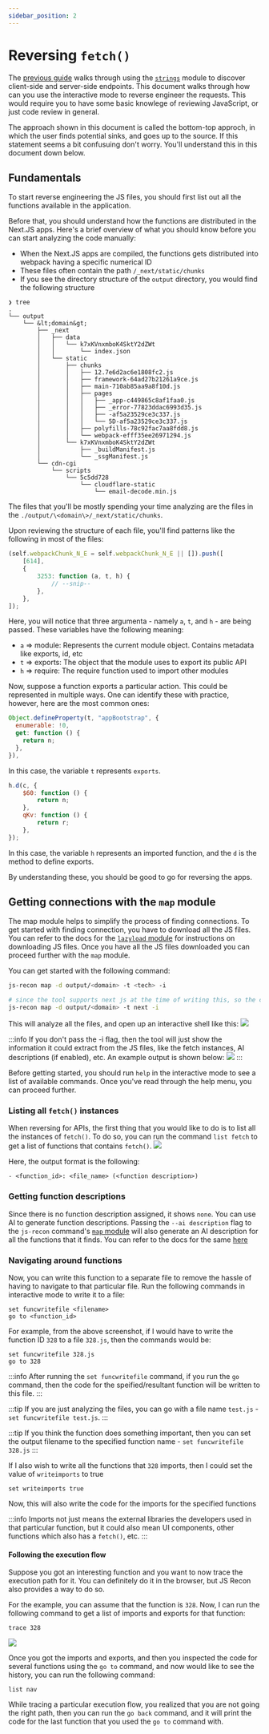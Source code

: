 ```yaml
---
sidebar_position: 2
---
```


# Reversing `fetch()`

The [previous guide](./fuzzing_endpoints.md) walks through using the [`strings`](../../docs/modules/strings.md) module to discover client-side and server-side endpoints. This document walks through how can you use the interactive mode to reverse engineer the requests. This would require you to have some basic knowlege of reviewing JavaScript, or just code review in general.

The approach shown in this document is called the bottom-top approch, in which the user finds potential sinks, and goes up to the source. If this statement seems a bit confusuing don't worry. You'll understand this in this document down below.

## Fundamentals

To start reverse engineering the JS files, you should first list out all the functions available in the application.

Before that, you should understand how the functions are distributed in the Next.JS apps. Here's a brief overview of what you should know before you can start analyzing the code manually:

- When the Next.JS apps are compiled, the functions gets distributed into webpack having a specific numerical ID
- These files often contain the path `/_next/static/chunks`
- If you see the directory structure of the `output` directory, you would find the following structure

```
❯ tree
.
└── output
    └── &lt;domain&gt;
        ├── _next
        │   ├── data
        │   │   └── k7xKVnxmboK4SktY2dZWt
        │   │       └── index.json
        │   └── static
        │       ├── chunks
        │       │   ├── 12.7e6d2ac6e1808fc2.js
        │       │   ├── framework-64ad27b21261a9ce.js
        │       │   ├── main-710ab85aa9a8f10d.js
        │       │   ├── pages
        │       │   │   ├── _app-c449865c8af1faa0.js
        │       │   │   ├── _error-77823ddac6993d35.js
        │       │   │   ├── -af5a23529ce3c337.js
        │       │   │   └── 5D-af5a23529ce3c337.js
        │       │   ├── polyfills-78c92fac7aa8fdd8.js
        │       │   └── webpack-efff35ee26971294.js
        │       └── k7xKVnxmboK4SktY2dZWt
        │           ├── _buildManifest.js
        │           └── _ssgManifest.js
        └── cdn-cgi
            └── scripts
                └── 5c5dd728
                    └── cloudflare-static
                        └── email-decode.min.js
```

The files that you'll be mostly spending your time analyzing are the files in the `./output/\<domain\>/_next/static/chunks`.

Upon reviewing the structure of each file, you'll find patterns like the following in most of the files:

```js
(self.webpackChunk_N_E = self.webpackChunk_N_E || []).push([
    [614],
    {
        3253: function (a, t, h) {
            // --snip--
        },
    },
]);
```

Here, you will notice that three argumenta - namely `a`, `t`, and `h` - are being passed. These variables have the following meaning:

- `a` => module: Represents the current module object. Contains metadata like exports, id, etc
- `t` => exports: The object that the module uses to export its public API
- `h` => require: The require function used to import other modules

Now, suppose a function exports a particular action. This could be represented in multiple ways. One can identify these with practice, however, here are the most common ones:

```js
Object.defineProperty(t, "appBootstrap", {
  enumerable: !0,
  get: function () {
    return n;
  },
}),
```

In this case, the variable `t` represents `exports`.

```js
h.d(c, {
    $60: function () {
        return n;
    },
    qKv: function () {
        return r;
    },
});
```

In this case, the variable `h` represents an imported function, and the `d` is the method to define exports.

By understanding these, you should be good to go for reversing the apps.

## Getting connections with the `map` module

The map module helps to simplify the process of finding connections. To get started with finding connection, you have to download all the JS files. You can refer to the docs for the [`lazyload` module](../../docs/modules/lazyload.md#basic-usage) for instructions on downloading JS files. Once you have all the JS files downloaded you can proceed further with the `map` module.

You can get started with the following command:

```bash
js-recon map -d output/<domain> -t <tech> -i

# since the tool supports next js at the time of writing this, so the command would be
js-recon map -d output/<domain> -t next -i
```

This will analyze all the files, and open up an interactive shell like this:
![](../../../static/img/guides/next_js/reversing_fetch/interactive_mode_ui.png)

:::info
If you don't pass the -i flag, then the tool will just show the information it could extract from the JS files, like the fetch instances, AI descriptions (if enabled), etc. An example output is shown below:
![](../../../static/img/guides/next_js/reversing_fetch/map_default_output.png)
:::

Before getting started, you should run `help` in the interactive mode to see a list of available commands. Once you've read through the help menu, you can proceed further.

### Listing all `fetch()` instances

When reversing for APIs, the first thing that you would like to do is to list all the instances of `fetch()`. To do so, you can run the command `list fetch` to get a list of functions that contains `fetch()`.
![](../../../static/img/guides/next_js/reversing_fetch/list_fetch_interactive_mode.png)

Here, the output format is the following:

```
- <function_id>: <file_name> (<function description>)
```

### Getting function descriptions

Since there is no function description assigned, it shows `none`. You can use AI to generate function descriptions. Passing the `--ai description` flag to the `js-recon` command's [`map` module](../../docs/modules/map.md) will also generate an AI description for all the functions that it finds. You can refer to the docs for the same [here](../../docs/modules/map.md#ai-powered-analysis)

### Navigating around functions

Now, you can write this function to a separate file to remove the hassle of having to navigate to that particular file. Run the following commands in interactive mode to write it to a file:

```
set funcwritefile <filename>
go to <function_id>
```

For example, from the above screenshot, if I would have to write the function ID `328` to a file `328.js`, then the commands would be:

```
set funcwritefile 328.js
go to 328
```

:::info
After running the `set funcwritefile` command, if you run the `go` command, then the code for the speified/resultant function will be written to this file.
:::

:::tip
If you are just analyzing the files, you can go with a file name `test.js` - `set funcwritefile test.js`.
:::

:::tip
If you think the function does something important, then you can set the output filename to the specified function name - `set funcwritefile 328.js`
:::

If I also wish to write all the functions that `328` imports, then I could set the value of `writeimports` to true

```
set writeimports true
```

Now, this will also write the code for the imports for the specified functions

:::info
Imports not just means the external libraries the developers used in that particular function, but it could also mean UI components, other functions which also has a `fetch()`, etc.
:::

#### Following the execution flow

Suppose you got an interesting function and you want to now trace the execution path for it. You can definitely do it in the browser, but JS Recon also provides a way to do so.

For the example, you can assume that the function is `328`. Now, I can run the following command to get a list of imports and exports for that function:

```
trace 328
```

![](../../../static/img/guides/next_js/reversing_fetch/trace_command_output.png)

Once you got the imports and exports, and then you inspected the code for several functions using the `go to` command, and now would like to see the history, you can run the following command:

```
list nav
```

While tracing a particular execution flow, you realized that you are not going the right path, then you can run the `go back` command, and it will print the code for the last function that you used the `go to` command with.
